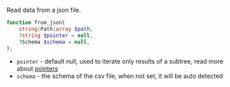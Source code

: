 Read data from a json file.

```php
function from_json(
    string|Path|array $path,
    ?string $pointer = null,
    ?Schema $schema = null,
);
```

* `pointer` - default null, used to iterate only results of a subtree, read more about [pointers](https://github.com/halaxa/json-machine#parsing-a-subtree)
* `schema` - the schema of the csv file, when not set, it will be auto detected